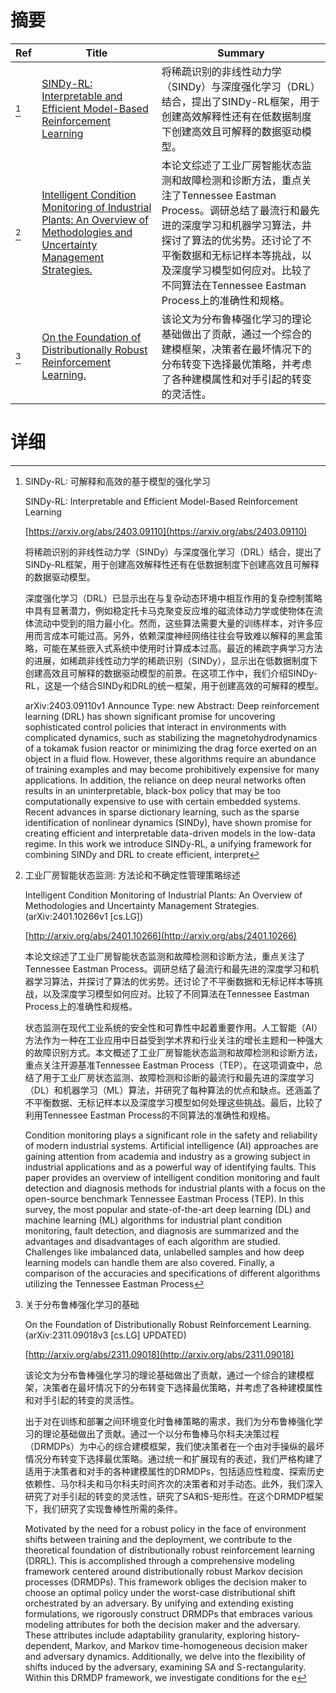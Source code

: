 # 摘要

| Ref | Title | Summary |
| --- | --- | --- |
| [^1] | [SINDy-RL: Interpretable and Efficient Model-Based Reinforcement Learning](https://arxiv.org/abs/2403.09110) | 将稀疏识别的非线性动力学（SINDy）与深度强化学习（DRL）结合，提出了SINDy-RL框架，用于创建高效解释性还有在低数据制度下创建高效且可解释的数据驱动模型。 |
| [^2] | [Intelligent Condition Monitoring of Industrial Plants: An Overview of Methodologies and Uncertainty Management Strategies.](http://arxiv.org/abs/2401.10266) | 本论文综述了工业厂房智能状态监测和故障检测和诊断方法，重点关注了Tennessee Eastman Process。调研总结了最流行和最先进的深度学习和机器学习算法，并探讨了算法的优劣势。还讨论了不平衡数据和无标记样本等挑战，以及深度学习模型如何应对。比较了不同算法在Tennessee Eastman Process上的准确性和规格。 |
| [^3] | [On the Foundation of Distributionally Robust Reinforcement Learning.](http://arxiv.org/abs/2311.09018) | 该论文为分布鲁棒强化学习的理论基础做出了贡献，通过一个综合的建模框架，决策者在最坏情况下的分布转变下选择最优策略，并考虑了各种建模属性和对手引起的转变的灵活性。 |

# 详细

[^1]: SINDy-RL: 可解释和高效的基于模型的强化学习

    SINDy-RL: Interpretable and Efficient Model-Based Reinforcement Learning

    [https://arxiv.org/abs/2403.09110](https://arxiv.org/abs/2403.09110)

    将稀疏识别的非线性动力学（SINDy）与深度强化学习（DRL）结合，提出了SINDy-RL框架，用于创建高效解释性还有在低数据制度下创建高效且可解释的数据驱动模型。

    

    深度强化学习（DRL）已显示出在与复杂动态环境中相互作用的复杂控制策略中具有显著潜力，例如稳定托卡马克聚变反应堆的磁流体动力学或使物体在流体流动中受到的阻力最小化。然而，这些算法需要大量的训练样本，对许多应用而言成本可能过高。另外，依赖深度神经网络往往会导致难以解释的黑盒策略，可能在某些嵌入式系统中使用时计算成本过高。最近的稀疏字典学习方法的进展，如稀疏非线性动力学的稀疏识别（SINDy），显示出在低数据制度下创建高效且可解释的数据驱动模型的前景。在这项工作中，我们介绍SINDy-RL，这是一个结合SINDy和DRL的统一框架，用于创建高效的可解释的模型。

    arXiv:2403.09110v1 Announce Type: new  Abstract: Deep reinforcement learning (DRL) has shown significant promise for uncovering sophisticated control policies that interact in environments with complicated dynamics, such as stabilizing the magnetohydrodynamics of a tokamak fusion reactor or minimizing the drag force exerted on an object in a fluid flow. However, these algorithms require an abundance of training examples and may become prohibitively expensive for many applications. In addition, the reliance on deep neural networks often results in an uninterpretable, black-box policy that may be too computationally expensive to use with certain embedded systems. Recent advances in sparse dictionary learning, such as the sparse identification of nonlinear dynamics (SINDy), have shown promise for creating efficient and interpretable data-driven models in the low-data regime. In this work we introduce SINDy-RL, a unifying framework for combining SINDy and DRL to create efficient, interpret
    
[^2]: 工业厂房智能状态监测: 方法论和不确定性管理策略综述

    Intelligent Condition Monitoring of Industrial Plants: An Overview of Methodologies and Uncertainty Management Strategies. (arXiv:2401.10266v1 [cs.LG])

    [http://arxiv.org/abs/2401.10266](http://arxiv.org/abs/2401.10266)

    本论文综述了工业厂房智能状态监测和故障检测和诊断方法，重点关注了Tennessee Eastman Process。调研总结了最流行和最先进的深度学习和机器学习算法，并探讨了算法的优劣势。还讨论了不平衡数据和无标记样本等挑战，以及深度学习模型如何应对。比较了不同算法在Tennessee Eastman Process上的准确性和规格。

    

    状态监测在现代工业系统的安全性和可靠性中起着重要作用。人工智能（AI）方法作为一种在工业应用中日益受到学术界和行业关注的增长主题和一种强大的故障识别方式。本文概述了工业厂房智能状态监测和故障检测和诊断方法，重点关注开源基准Tennessee Eastman Process（TEP）。在这项调查中，总结了用于工业厂房状态监测、故障检测和诊断的最流行和最先进的深度学习（DL）和机器学习（ML）算法，并研究了每种算法的优点和缺点。还涵盖了不平衡数据、无标记样本以及深度学习模型如何处理这些挑战。最后，比较了利用Tennessee Eastman Process的不同算法的准确性和规格。

    Condition monitoring plays a significant role in the safety and reliability of modern industrial systems. Artificial intelligence (AI) approaches are gaining attention from academia and industry as a growing subject in industrial applications and as a powerful way of identifying faults. This paper provides an overview of intelligent condition monitoring and fault detection and diagnosis methods for industrial plants with a focus on the open-source benchmark Tennessee Eastman Process (TEP). In this survey, the most popular and state-of-the-art deep learning (DL) and machine learning (ML) algorithms for industrial plant condition monitoring, fault detection, and diagnosis are summarized and the advantages and disadvantages of each algorithm are studied. Challenges like imbalanced data, unlabelled samples and how deep learning models can handle them are also covered. Finally, a comparison of the accuracies and specifications of different algorithms utilizing the Tennessee Eastman Process 
    
[^3]: 关于分布鲁棒强化学习的基础

    On the Foundation of Distributionally Robust Reinforcement Learning. (arXiv:2311.09018v3 [cs.LG] UPDATED)

    [http://arxiv.org/abs/2311.09018](http://arxiv.org/abs/2311.09018)

    该论文为分布鲁棒强化学习的理论基础做出了贡献，通过一个综合的建模框架，决策者在最坏情况下的分布转变下选择最优策略，并考虑了各种建模属性和对手引起的转变的灵活性。

    

    出于对在训练和部署之间环境变化时鲁棒策略的需求，我们为分布鲁棒强化学习的理论基础做出了贡献。通过一个以分布鲁棒马尔科夫决策过程（DRMDPs）为中心的综合建模框架，我们使决策者在一个由对手操纵的最坏情况分布转变下选择最优策略。通过统一和扩展现有的表述，我们严格构建了适用于决策者和对手的各种建模属性的DRMDPs，包括适应性粒度、探索历史依赖性、马尔科夫和马尔科夫时间齐次的决策者和对手动态。此外，我们深入研究了对手引起的转变的灵活性，研究了SA和S-矩形性。在这个DRMDP框架下，我们研究了实现鲁棒性所需的条件。

    Motivated by the need for a robust policy in the face of environment shifts between training and the deployment, we contribute to the theoretical foundation of distributionally robust reinforcement learning (DRRL). This is accomplished through a comprehensive modeling framework centered around distributionally robust Markov decision processes (DRMDPs). This framework obliges the decision maker to choose an optimal policy under the worst-case distributional shift orchestrated by an adversary. By unifying and extending existing formulations, we rigorously construct DRMDPs that embraces various modeling attributes for both the decision maker and the adversary. These attributes include adaptability granularity, exploring history-dependent, Markov, and Markov time-homogeneous decision maker and adversary dynamics. Additionally, we delve into the flexibility of shifts induced by the adversary, examining SA and S-rectangularity. Within this DRMDP framework, we investigate conditions for the e
    


